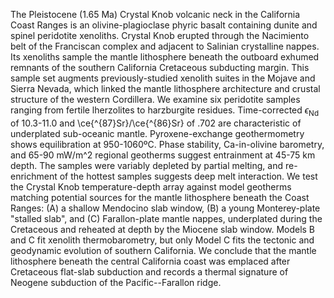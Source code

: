 The Pleistocene (1.65 Ma) Crystal Knob volcanic neck in the California Coast
Ranges is an olivine-plagioclase phyric basalt containing dunite and spinel
peridotite xenoliths. Crystal Knob erupted through the Nacimiento belt of the
Franciscan complex and adjacent to Salinian crystalline nappes.
Its xenoliths sample the mantle lithosphere beneath the outboard exhumed
remnants of the southern California Cretaceous subducting margin. This sample
set augments previously-studied xenolith suites in the Mojave and Sierra Nevada, which
linked the mantle lithosphere architecture and crustal structure of the
western Cordillera. We examine six peridotite samples ranging from fertile
lherzolites to harzburgite residues. Time-corrected $\epsilon_{\textrm{Nd}}$ of
10.3-11.0 and \ce{^{87}Sr}/\ce{^{86}Sr} of .702 are characteristic of
underplated sub-oceanic mantle. Pyroxene-exchange geothermometry
shows equilibration at 950-1060ºC. Phase stability, Ca-in-olivine barometry,
and 65-90 mW/m^2 regional geotherms suggest entrainment at 45-75 km depth. The
samples were variably depleted by partial melting, and re-enrichment of the hottest
samples suggests deep melt interaction. We test the Crystal Knob
temperature-depth array against model geotherms matching potential sources for
the mantle lithosphere beneath the Coast Ranges: (A) a shallow Mendocino slab
window, (B) a young Monterey-plate "stalled slab", and (C) Farallon-plate
mantle nappes, underplated during the Cretaceous and reheated at depth by the
Miocene slab window. Models B and C fit xenolith thermobarometry, but only
Model C fits the tectonic and geodynamic evolution of southern California. We
conclude that the mantle lithosphere beneath the central California coast was
emplaced after Cretaceous flat-slab subduction and records a thermal signature
of Neogene subduction of the Pacific--Farallon ridge.
